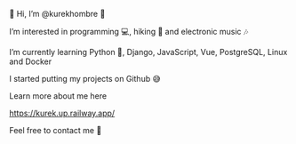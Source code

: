 👋 Hi, I’m @kurekhombre 👋

I’m interested in programming 💻, hiking 🐾 and electronic music 🎶

I’m currently learning Python 🐍, Django, JavaScript, Vue, PostgreSQL, Linux and Docker

I started putting my projects on Github 😅 

Learn more about me here

https://kurek.up.railway.app/

Feel free to contact me 📨

